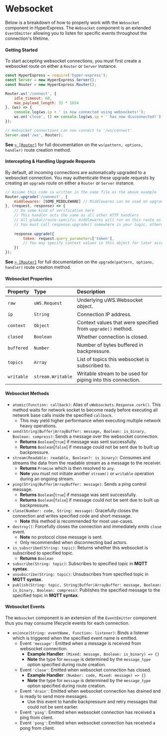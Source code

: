 # Websocket
Below is a breakdown of how to properly work with the `Websocket` component in HyperExpress. The `Websocket` component is an extended `EventEmitter` allowing you to listen for specific events throughout the connection's lifetime.

#### Getting Started
To start accepting websocket connections, you must first create a websocket route on either a `Router` or `Server` instance.
```javascript
const HyperExpress = require('hyper-express');
const Server = new HyperExpress.Server();
const Router = new HyperExpress.Router();

Router.ws('/connect', {
    idle_timeout: 60,
    max_payload_length: 32 * 1024
}, (ws) => {
    console.log(ws.ip + ' is now connected using websockets!');
    ws.on('close', () => console.log(ws.ip + ' has now disconnected!'));
});

// Websocket connections can now connect to '/ws/connect'
Server.use('/ws', Router);
```
**See** [`> [Router]`](./Router.md) for full documentation on the `ws(pattern, options, handler)` route creation method.

#### Intercepting & Handling Upgrade Requests
By default, all incoming connections are automatically upgraded to a websocket connection. You may authenticate these upgrade requests by creating an `upgrade` route on either a `Router` or `Server` instance.
```javascript
// Assume this code is written in the same file as the above example
Router.upgrade('/connect', {
    middlewares: [SOME_MIDDLEWARE] // Middlewares can be used on upgrade methods as well!
}, (request, response) => {
    // Do some kind of verification here
    // This handler acts the same as all other HTTP handlers
    // All global/route-specific middlewares will run on this route as it is treated like a normal HTTP route
    // You must call response.upgrade() somewhere in your logic, otherwise the upgrade request will timeout
    
    response.upgrade({
        token: request.query_parameters['token'],
        // You may specify context values in this object for later accesss using the ws.context property
    })
});
```
**See** [`> [Router]`](./Router.md) for full documentation on the `upgrade(pattern, options, handler)` route creation method.

#### Websocket Properties
| Property  | Type     | Description                |
| :-------- | :------- | :------------------------- |
| `raw` | `uWS.Request`  | Underlying uWS.Websocket object. |
| `ip` | `String`  | Connection IP address. |
| `context` | `Object`  | Context values that were specified from `upgrade()` method. |
| `closed` | `Boolean`  | Whether connection is closed. |
| `buffered` | `Number`  | Number of bytes buffered in backpressure. |
| `topics` | `Array`  | List of topics this websocket is subscribed to. |
| `writable` | `stream.Writable` | Writable stream to be used for piping into this connection. |

#### Websocket Methods
* `atomic(Function: callback)`: Alias of `uWebsockets.Response.cork()`. This method waits for network socket to become ready before executing all network base calls inside the specified `callback`.
    * This may yield higher performance when executing multiple network heavy operations.  
* `send(String|Buffer|ArrayBuffer: message, Boolean: is_binary, Boolean: compress)`: Sends a message over the websocket connection.
    * **Returns** `Boolean`[`true`] if message was sent successfully.
    * **Returns** `Boolean`[`false`] if message could not be sent due to built up backpressure.
* `stream(Readable: readable, Boolean?: is_binary)`: Consumes and streams the data from the readable stream as a message to the receiver.
  * **Returns** `Promise` which is then resolved to `any`.
  * **Note** you must not initiate another `stream()` or `writable` operation during an ongoing stream.
* `ping(String|Buffer|ArrayBuffer: message)`: Sends a ping control message.
    * **Returns** `Boolean`[`true`] if message was sent successfully.
    * **Returns** `Boolean`[`false`] if message could not be sent due to built up backpressure.
* `close(Number: code, String: message)`: Gracefully closes the connection and writes specified code and short message.
    * **Note** this method is recommended for most use-cases.
* `destroy()`: Forcefully closes the connection and immediately emits `close` event.
    * **Note** no protocol close message is sent.
    * Only recommended when disconnecting bad actors.
* `is_subscribed(String: topic)`: Returns whether this websocket is subscribed to specified topic.
    * **Returns** `Boolean`
* `subscribe(String: topic)`: Subscribes to specified topic in **MQTT syntax**.
* `unsubscribe(String: topic)`: Unsubscribes from specified topic in **MQTT syntax**.
* `publish(String: topic, String|Buffer|ArrayBuffer: message, Boolean: is_binary, Boolean: compress)`: Publishes the specified message to the specified topic in **MQTT syntax**.

#### Websocket Events
The `Websocket` component is an extension of the `EventEmitter` component thus you may consume lifecycle events for each connection.
* `on|once(String: eventName, Function: listener)`: Binds a listener which is triggered when the specified event name is emitted.
    * Event `'message'`: Emitted when a message is received from websocket connection.
        * **Example Handler**: `(Mixed: message, Boolean: is_binary) => {}`
        * **Note** the type for `message` is determined by the `message_type` option specified during route creation.
    * Event `'close'`: Emitted when websocket connection has closed.
        * **Example Handler**: `(Number: code, Mixed: message) => {}`
        * **Note** the type for `message` is determined by the `message_type` option specified during route creation.
    * Event `'drain'`: Emitted when websocket connection has drained and is ready to send more messages.
        * Use this event to handle backpressure and retry messages that could not be sent earlier.
    * Event `'ping'`: Emitted when websocket connection has received a ping from client.
    * Event `'pong'`: Emitted when websocket connection has received a pong from client.

